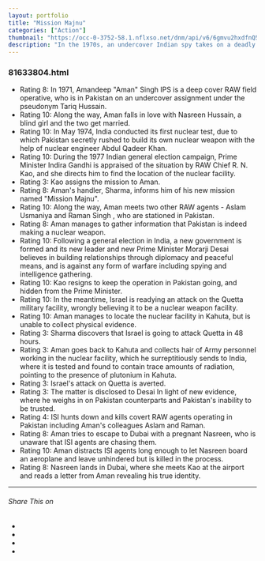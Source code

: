 ```yaml
---
layout: portfolio
title: "Mission Majnu"
categories: ["Action"]
thumbnail: "https://occ-0-3752-58.1.nflxso.net/dnm/api/v6/6gmvu2hxdfnQ55LZZjyzYR4kzGk/AAAABSh5OIb9OQUuKM7QDV4oJTAwICHQby-SVebQvnP_WuQj1KrOYTo_JXjzeXWcctCsOjITF0E2w8hRuNMsIVrlgJdW8upxgq-LwxdX958FWfyRmFpVTyrl6oMYGdwtXMBUr5_T.jpg?r=23e"
description: "In the 1970s, an undercover Indian spy takes on a deadly mission to expose a covert nuclear weapons program in the heart of Pakistan."
---
```

<div class="col-lg-8 text-center">
	<h3 class="mb-5 mt-2">81633804.html</h3>
	<ul><li>Rating 8: In 1971, Amandeep "Aman" Singh IPS is a deep cover RAW field operative, who is in Pakistan on an undercover assignment under the pseudonym Tariq Hussain.</li><li>Rating 10: Along the way, Aman falls in love with Nasreen Hussain, a blind girl and the two get married.</li><li>Rating 10: In May 1974, India conducted its first nuclear test, due to which Pakistan secretly rushed to build its own nuclear weapon with the help of nuclear engineer Abdul Qadeer Khan.</li><li>Rating 10: During the 1977 Indian general election campaign, Prime Minister Indira Gandhi is appraised of the situation by RAW Chief R. N. Kao, and she directs him to find the location of the nuclear facility.</li><li>Rating 3: Kao assigns the mission to Aman.</li><li>Rating 8: Aman's handler, Sharma, informs him of his new mission named "Mission Majnu".</li><li>Rating 10: Along the way, Aman meets two other RAW agents - Aslam Usmaniya and Raman Singh , who are stationed in Pakistan.</li><li>Rating 8: Aman manages to gather information that Pakistan is indeed making a nuclear weapon.</li><li>Rating 10: Following a general election in India, a new government is formed and its new leader and new Prime Minister Morarji Desai believes in building relationships through diplomacy and peaceful means, and is against any form of warfare including spying and intelligence gathering.</li><li>Rating 10: Kao resigns to keep the operation in Pakistan going, and hidden from the Prime Minister.</li><li>Rating 10: In the meantime, Israel is readying an attack on the Quetta military facility, wrongly believing it to be a nuclear weapon facility.</li><li>Rating 10: Aman manages to locate the nuclear facility in Kahuta, but is unable to collect physical evidence.</li><li>Rating 3: Sharma discovers that Israel is going to attack Quetta in 48 hours.</li><li>Rating 3: Aman goes back to Kahuta and collects hair of Army personnel working in the nuclear facility, which he surreptitiously sends to India, where it is tested and found to contain trace amounts of radiation, pointing to the presence of plutonium in Kahuta.</li><li>Rating 3: Israel's attack on Quetta is averted.</li><li>Rating 3: The matter is disclosed to Desai In light of new evidence, where he weighs in on Pakistan counterparts and Pakistan's inability to be trusted.</li><li>Rating 4: ISI hunts down and kills covert RAW agents operating in Pakistan including Aman's colleagues Aslam and Raman.</li><li>Rating 8: Aman tries to escape to Dubai with a pregnant Nasreen, who is unaware that ISI agents are chasing them.</li><li>Rating 10: Aman distracts ISI agents long enough to let Nasreen board an aeroplane and leave unhindered but is killed in the process.</li><li>Rating 8: Nasreen lands in Dubai, where she meets Kao at the airport and reads a letter from Aman revealing his true identity.</li></ul>

<hr class="my-5">
	


<div class="post-single-share py-4 mt-4 mb-5">
		<h6 class="text-white">Share This on</h6>
		<ul class="list-inline socials-links mb-0">
			<li class="list-inline-item">
				<a href="#" class="active"><i class="ti-facebook"></i></a>
			</li>
			<li class="list-inline-item">
				<a href="#"><i class="ti-twitter"></i></a>
			</li>
			<li class="list-inline-item">
				<a href="#"><i class="ti-vimeo"></i></a>
			</li>
			<li class="list-inline-item">
				<a href="#"><i class="ti-linkedin"></i></a>
			</li>
		</ul>
	</div>
</div>

<div class="col-lg-12 mt-5">
	<div class="carousel slide" id="single-slide">
		<div class="carousel-inner">
			<div class="carousel-item active">
				<img src="/assets/images/portfolio/portfolio-single.jpg" alt="" class="img-fluid">
			</div>
			<div class="carousel-item">
				<img src="/assets/images/blog/blog-single.jpg" alt="" class="img-fluid">
			</div>
			<div class="carousel-item">
				<img src="/assets/images/portfolio/portfolio-single.jpg" alt="" class="img-fluid">
			</div>
		</div>
		 <div class="text-center mt-4">
		 	<a class="control-prev" href="#single-slide" role="button" data-slide="prev">
			    <span class="fa fa-long-arrow-alt-left" aria-hidden="true"></span>
			  </a>
			  <a class="control-next" href="#single-slide" role="button" data-slide="next">
			    <span class="fa fa-long-arrow-alt-right" aria-hidden="true"></span>
			  </a>
		 </div>
	</div>
</div>
												